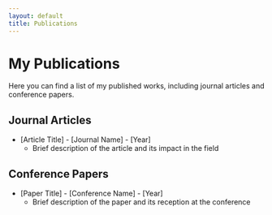 ```yaml
---
layout: default
title: Publications
---
```


# My Publications

Here you can find a list of my published works, including journal articles and conference papers.

## Journal Articles

- [Article Title] - [Journal Name] - [Year]
  - Brief description of the article and its impact in the field

## Conference Papers

- [Paper Title] - [Conference Name] - [Year]
  - Brief description of the paper and its reception at the conference